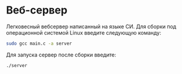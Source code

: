 # Веб-сервер

Легковесный вебсервер написанный на языке СИ.
Для сборки под операционной системой Linux введите следующую команду:


```bash
sudo gcc main.c -a server
```
Для запуска сервер после сборки введите:
```bash
./server
```